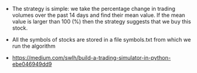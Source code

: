 - The strategy is simple: we take the percentage change in trading volumes over the past 14 days and find their mean value. If the mean value is larger than 100 (%) then the strategy suggests that we buy this stock.
- All the symbols of stocks are stored in a file symbols.txt from which we run the algorithm

- https://medium.com/swlh/build-a-trading-simulator-in-python-ebe046949dd9
